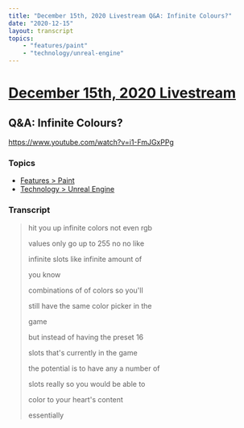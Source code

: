 ```yaml
---
title: "December 15th, 2020 Livestream Q&A: Infinite Colours?"
date: "2020-12-15"
layout: transcript
topics:
    - "features/paint"
    - "technology/unreal-engine"
---
```

# [December 15th, 2020 Livestream](../2020-12-15.md)
## Q&A: Infinite Colours?
https://www.youtube.com/watch?v=i1-FmJGxPPg

### Topics
* [Features > Paint](../topics/features/paint.md)
* [Technology > Unreal Engine](../topics/technology/unreal-engine.md)

### Transcript

> hit you up infinite colors not even rgb
>
> values only go up to 255 no no like
>
> infinite slots like infinite amount of
>
> you know
>
> combinations of of colors so you'll
>
> still have the same color picker in the
>
> game
>
> but instead of having the preset 16
>
> slots that's currently in the game
>
> the potential is to have any a number of
>
> slots really so you would be able to
>
> color to your heart's content
>
> essentially
>
